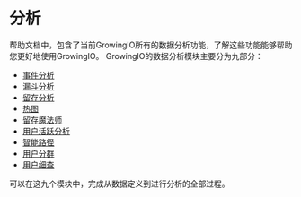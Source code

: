 # 分析

帮助文档中，包含了当前GrowingIO所有的数据分析功能，了解这些功能能够帮助您更好地使用GrowingIO。 GrowingIO的数据分析模块主要分为九部分：

* [事件分析](shi-jian-fen-xi.md)
* [漏斗分析](lou-dou-fen-xi.md)
* [留存分析](liu-cun-fen-xi.md)
* [热图](re-tu/)
* [留存魔法师](liu-cun-mo-fa-shi.md)
* [用户活跃分析](yong-hu-huo-yue-fen-xi.md)
* [智能路径](zhi-neng-lu-jing.md)
* [用户分群](yong-hu-fen-qun.md)
* [用户细查](yong-hu-xi-cha.md)

可以在这九个模块中，完成从数据定义到进行分析的全部过程。

